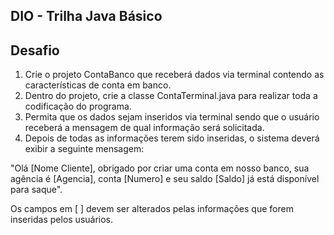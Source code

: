 ## DIO - Trilha Java Básico

## Desafio 

1. Crie o projeto ContaBanco que receberá dados via terminal contendo as características de conta em banco.
2. Dentro do projeto, crie a classe ContaTerminal.java para realizar toda a codificação do programa.
3. Permita que os dados sejam inseridos via terminal sendo que o usuário receberá a mensagem de qual informação será solicitada.
4. Depois de todas as informações terem sido inseridas, o sistema deverá exibir a seguinte mensagem:

"Olá [Nome Cliente], obrigado por criar uma conta em nosso banco, sua agência é [Agencia], conta [Numero] e seu saldo [Saldo] já está disponível para saque".
  
Os campos em [ ] devem ser alterados pelas informações que forem inseridas pelos usuários.
